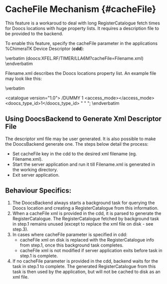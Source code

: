 CacheFile Mechanism   {#cacheFile}
===================

This feature is a workaroud to deal with long RegisterCatalogue fetch times for Doocs locations with huge property
lists. It requires a description file to be provided to the backend.

To enable this feature, specify the cacheFile parameter in the applications %ChimeraTK Device Descriptor (**cdd**):

\verbatim
(doocs:XFEL.RF/TIMER/LLA6M?cacheFile=Filename.xml)
\endverbatim

Filename.xml describes the Doocs locations property list. An example file may look like this:

\verbatim
  <?xml version=\"1.0\" encoding=\"UTF-8\"?>
  <catalogue version=\"1.0\">
    <register>
      <name>/DUMMY</name>
      <length>1</length>
      <access_mode></access_mode>
      <doocs_type_id>1</doocs_type_id>
      <!--doocs id: INT-->"
    </register>"
  </catalogue>";
\endverbatim


## Using DoocsBackend to Generate Xml Descriptor File 
The descriptor xml file may be user generated. It is also possible to make the DoocsBackend generate one. The steps below detail
the process:
- Set cacheFile key in the cdd to the desired xml filename (eg. Filename.xml).
- Start the server application and run it till Filename.xml is generated in the working
  directory.
- Exit server application.

## Behaviour Specifics:
1. The DoocsBackend always starts a background task for querying the Doocs location and creating a RegisterCatalogue
   from this information.
2. When a cacheFile xml is provided in the cdd, it is parsed to generate the RegisterCatalogue. The RegisterCatalogue
   fetched by background task in step.1 remains unused (except to replace the xml file on disk - see step.3).
3. In cases where cacheFile parameter is specified in cdd:
    - cacheFile xml on disk is replaced with the RegisterCatalogue info from step.1, once this background task
      completes.
    - cacheFile xml is not modified if server application exits before task in step.1 is complete.
4. If no cacheFile parameter is provided in the cdd, backend waits for the task in step.1 to complete. The generated
   RegisterCatalogue from this task is then used by the application, but will not be cached to disk as an xml file.


